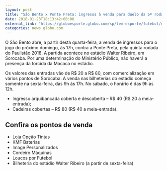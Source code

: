 ```yaml
---
layout: post
title: "São Bento x Ponte Preta: ingresos à venda para duelo da 5ª rodada do Paulistão"
date: 2018-01-23T18:13:42+00:00
external_link: "https://globoesporte.globo.com/sp/tem-esporte/futebol/campeonato-paulista/noticia/sao-bento-x-ponte-preta-ingressos-a-venda-para-duelo-da-5-rodada-do-paulistao.ghtml"
categories: news globo.com
---
```

 
 
 

 
 
 
 

O São Bento abre, a partir desta quarta-feira, a venda de ingressos para o jogo do próximo domingo, às 17h, contra a Ponte Preta, pela quinta rodada do Paulistão 2018. A partida acontece no estádio Walter Ribeiro, em Sorocaba. Por uma determinação do Ministério Público, não haverá a presença da torcida da Macaca no estádio.

 
 
 

Os valores das entradas vão de R$ 20 a R$ 80, com comercialização em vários pontos de Sorocaba. A venda nas bilheterias do estádio começa somente na sexta-feira, das 9h às 17h. No sábado, o horário é das 9h às 12h.

 
 
 

- Ingresso arquibancada coberta e descoberta – R$ 40 (R$ 20 a meia-entrada);
- Cadeiras cobertas – R$ 80 (R$ 40 a meia-entrada).
 
 
 

## Confira os pontos de venda

 
 
 
 

- Loja Opção Tintas
- KMF Baterias 
- Image Personalizados
- Cordeiro Máquinas 
- Loucos por Futebol 
- Bilheteria do estádio Walter Ribeiro (a partir de sexta-feira)
 
 
 

